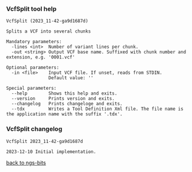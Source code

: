 ### VcfSplit tool help
	VcfSplit (2023_11-42-ga9d1687d)
	
	Splits a VCF into several chunks
	
	Mandatory parameters:
	  -lines <int>  Number of variant lines per chunk.
	  -out <string> Output VCF base name. Suffixed with chunk number and extension, e.g. '0001.vcf'
	
	Optional parameters:
	  -in <file>    Input VCF file. If unset, reads from STDIN.
	                Default value: ''
	
	Special parameters:
	  --help        Shows this help and exits.
	  --version     Prints version and exits.
	  --changelog   Prints changeloge and exits.
	  --tdx         Writes a Tool Definition Xml file. The file name is the application name with the suffix '.tdx'.
	
### VcfSplit changelog
	VcfSplit 2023_11-42-ga9d1687d
	
	2023-12-10 Initial implementation.
[back to ngs-bits](https://github.com/imgag/ngs-bits)